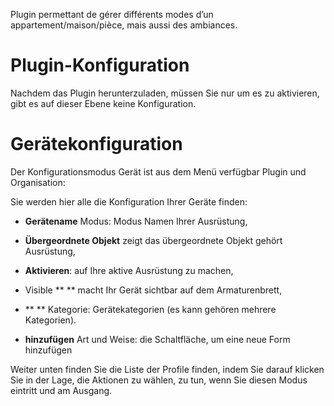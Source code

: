 Plugin permettant de gérer différents modes d’un
appartement/maison/pièce, mais aussi des ambiances.

Plugin-Konfiguration
=======================

Nachdem das Plugin herunterzuladen, müssen Sie nur um es zu aktivieren,
gibt es auf dieser Ebene keine Konfiguration.

Gerätekonfiguration
=============================

Der Konfigurationsmodus Gerät ist aus dem Menü verfügbar
Plugin und Organisation:

Sie werden hier alle die Konfiguration Ihrer Geräte finden:

-   **Gerätename** Modus: Modus Namen Ihrer Ausrüstung,

-   **Übergeordnete Objekt** zeigt das übergeordnete Objekt gehört
    Ausrüstung,

-   **Aktivieren**: auf Ihre aktive Ausrüstung zu machen,

-   Visible ** ** macht Ihr Gerät sichtbar auf dem Armaturenbrett,

-   ** ** Kategorie: Gerätekategorien (es kann gehören
    mehrere Kategorien).

-   **hinzufügen** Art und Weise: die Schaltfläche, um eine neue Form hinzufügen

Weiter unten finden Sie die Liste der Profile finden, indem Sie darauf klicken Sie
in der Lage, die Aktionen zu wählen, zu tun, wenn Sie diesen Modus eintritt
und am Ausgang.
